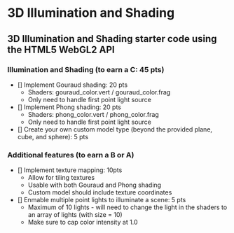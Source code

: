 # 3D Illumination and Shading

## 3D Illumination and Shading starter code using the HTML5 WebGL2 API

### Illumination and Shading (to earn a C: 45 pts)
- [] Implement Gouraud shading: 20 pts
  - Shaders: gouraud_color.vert / gouraud_color.frag
  - Only need to handle first point light source
- [] Implement Phong shading: 20 pts
  - Shaders: phong_color.vert / phong_color.frag
  - Only need to handle first point light source
- [] Create your own custom model type (beyond the provided plane, cube, and sphere): 5 pts
### Additional features (to earn a B or A)
- [] Implement texture mapping: 10pts
  - Allow for tiling textures
  - Usable with both Gouraud and Phong shading
  - Custom model should include texture coordinates
- [] Enmable multiple point lights to illuminate a scene: 5 pts
  - Maximum of 10 lights - will need to change the light in the shaders to an array of lights (with size = 10)
  - Make sure to cap color intensity at 1.0
